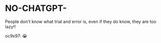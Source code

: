 # NO-CHATGPT-
People don't know what trial and error is, even if they do know, they are too lazy!!

oc9x97: :sob:
